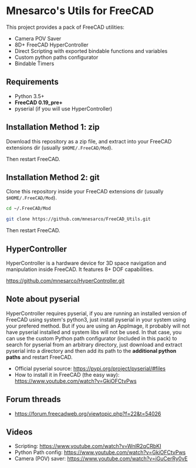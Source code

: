 # Mnesarco's Utils for **FreeCAD**

This project provides a pack of FreeCAD utilities:

* Camera POV Saver
* 8D+ FreeCAD HyperController
* Direct Scripting with exported bindable functions and variables
* Custom python paths configurator
* Bindable Timers

## Requirements

* Python 3.5+
* **FreeCAD 0.19_pre+**
* pyserial (if you will use HyperController)

## Installation Method 1: zip

Download this repository as a zip file, and extract into your FreeCAD extensions dir (usually `$HOME/.FreeCAD/Mod`).

Then restart FreeCAD.


## Installation Method 2: git

Clone this repository inside your FreeCAD extensions dir (usually `$HOME/.FreeCAD/Mod`).

```bash
cd ~/.FreeCAD/Mod

git clone https://github.com/mnesarco/FreeCAD_Utils.git

``` 

Then restart FreeCAD.


## HyperController

HyperController is a hardware device for 3D space navigation and
manipulation inside FreeCAD. It features 8+ DOF capabilities.

https://github.com/mnesarco/HyperController.git


## Note about pyserial

HyperController requires pyserial, if you are running an installed version of FreeCAD using system's python3, just install pyserial in your system using your prefered method. But if you are using an AppImage, it probably will not have pyserial installed and system libs will not be used. In that case, you can use the custom Python path configurator (included in this pack) to search for pyserial from an arbitrary directory, just download and extract pyserial into a directory and then add its path to the **additional python paths** and restart FreeCAD.

* Official pyserial source: https://pypi.org/project/pyserial/#files
* How to install it in FreeCAD (the easy way): https://www.youtube.com/watch?v=GkiOFCtvPws

## Forum threads

* https://forum.freecadweb.org/viewtopic.php?f=22&t=54026

## Videos

* Scripting: https://www.youtube.com/watch?v=WnlR2qCRbKI
* Python Path config: https://www.youtube.com/watch?v=GkiOFCtvPws
* Camera (POV) saver: https://www.youtube.com/watch?v=iGuCerRy0vE
